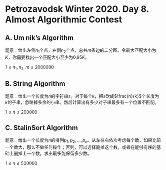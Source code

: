 # Petrozavodsk Winter 2020. Day 8. Almost Algorithmic Contest

## A. Um nik’s Algorithm

题意：给出左侧$n_1$个点，右侧$n_2$个点，总共$m$条边的二分图。令最大匹配大小为$K$，你需要找出一个匹配大小至少为$0.95K$。

$1 \le n_1, n_2, m \le 2000000$

## B. String Algorithm

题意：给出一个长度为$n$的字符串$s$。对于每个$k$，把$s$砍成$\frac{n}{k}$个长度为$k$的子串，忽略掉多余的小串。然后计算出有多少对子串最多有一个位置不匹配。

$1 \le n \le 200000$

## C. StalinSort Algorithm

题意：给出一个长度为$n$的排列$p_1,p_2,\dots,p_n$。从左往右依次考虑每个数，如果比前一个数大，那么不做任何操作；否则，可以选择删掉这个数，或者在能够有序的基础上删掉上一个数。求出最多能保留多少数。

$1 \le n \le 500000$

